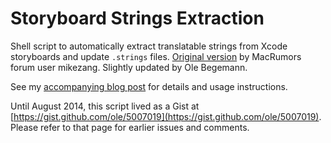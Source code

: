 # Storyboard Strings Extraction

Shell script to automatically extract translatable strings from Xcode storyboards and update `.strings` files. [Original version](http://forums.macrumors.com/showpost.php?p=16060008&postcount=4) by MacRumors forum user mikezang. Slightly updated by Ole Begemann.

See my [accompanying blog post](http://oleb.net/blog/2013/02/automating-strings-extraction-from-storyboards-for-localization/) for details and usage instructions.

Until August 2014, this script lived as a Gist at [https://gist.github.com/ole/5007019](https://gist.github.com/ole/5007019). Please refer to that page for earlier issues and comments.
